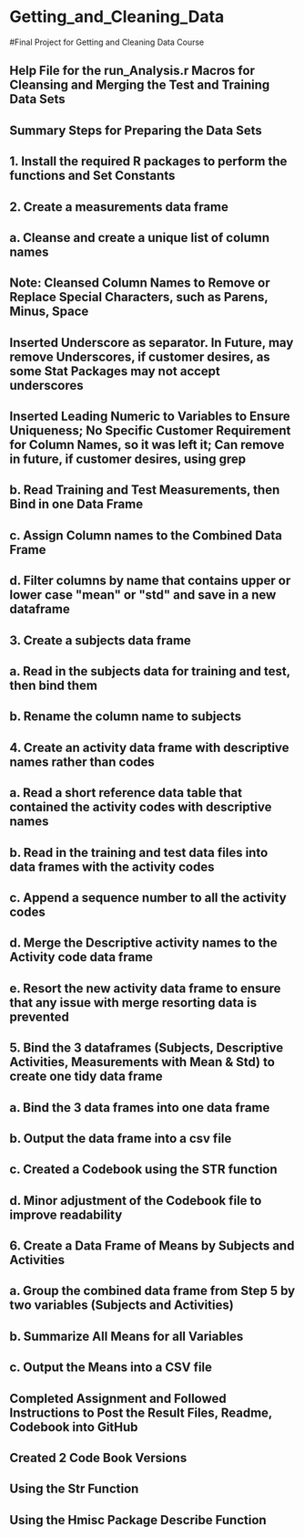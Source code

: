 # Getting_and_Cleaning_Data
#Final Project for Getting and Cleaning Data Course
## Help File for the run_Analysis.r Macros for Cleansing and Merging the Test and Training Data Sets
##
##
## Summary Steps for Preparing the Data Sets
##  1. Install the required R packages to perform the functions and Set Constants
##  2. Create a measurements data frame
##    a. Cleanse and create a unique list of column names
##       Note: Cleansed Column Names to Remove or Replace Special Characters, such as Parens, Minus, Space
##             Inserted Underscore as separator.  In Future, may remove Underscores, if customer desires, as some Stat Packages may not accept underscores
##             Inserted Leading Numeric to Variables to Ensure Uniqueness; No Specific Customer Requirement for Column Names, so it was left it; Can remove in future, if customer desires, using grep
##	  b. Read Training and Test Measurements, then Bind in one Data Frame
##	  c. Assign Column names to the Combined Data Frame
##	  d. Filter columns by name that contains upper or lower case "mean" or "std" and save in a new dataframe
##	3. Create a subjects data frame
##	  a. Read in the subjects data for training and test, then bind them
##	  b. Rename the column name to subjects
##	4. Create an activity data frame with descriptive names rather than codes
##	  a. Read a short reference data table that contained the activity codes with descriptive names
##	  b. Read in the training and test data files into data frames with the activity codes
##	  c. Append a sequence number to all the activity codes
##	  d. Merge the Descriptive activity names to the Activity code data frame
##	  e. Resort the new activity data frame to ensure that any issue with merge resorting data is prevented
##  5. Bind the 3 dataframes (Subjects, Descriptive Activities, Measurements with Mean & Std) to create one tidy data frame
##	  a. Bind the 3 data frames into one data frame
##	  b. Output the data frame into a csv file
##	  c. Created a Codebook using the STR function
##	  d. Minor adjustment of the Codebook file to improve readability
##	6. Create a Data Frame of Means by Subjects and Activities
##	  a. Group the combined data frame from Step 5 by two variables (Subjects and Activities)
##	  b. Summarize All Means for all Variables
##	  c. Output the Means into a CSV file
##
## Completed Assignment and Followed Instructions to Post the Result Files, Readme, Codebook into GitHub
##   Created 2 Code Book Versions
##     Using the Str Function
##     Using the Hmisc Package Describe Function
